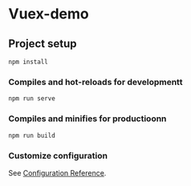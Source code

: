 # Vuex-demo

## Project setup
```
npm install
```

### Compiles and hot-reloads for developmentt
```
npm run serve
```

### Compiles and minifies for productioonn
```
npm run build
```

### Customize configuration
See [Configuration Reference](https://cli.vuejs.org/config/).
